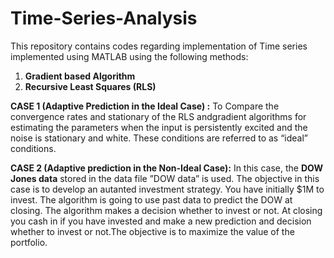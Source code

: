 # Time-Series-Analysis
This repository contains codes regarding implementation of Time series implemented using MATLAB using the following methods:

1) **Gradient based Algorithm**
2) **Recursive Least Squares (RLS)**

**CASE 1 (Adaptive Prediction in the Ideal Case) :** To Compare  the  convergence  rates  and  stationary  of  the  RLS  andgradient algorithms for estimating the parameters when the input is persistently excited and the noise is stationary and white.  These conditions are referred to as “ideal” conditions. 

**CASE 2 (Adaptive prediction in the Non-Ideal Case):**   In this case, the **DOW Jones data** stored in the data file ”DOW data” is used.  The objective in this case is to develop an autanted investment strategy.  You have initially $1M to invest.  The algorithm is going to use past data to predict the DOW at closing.  The algorithm makes a decision whether to invest or not. At closing you cash in if you have invested and make a new prediction and decision whether to invest or not.The objective is to maximize the value of the portfolio.
